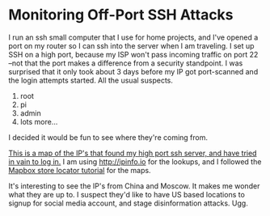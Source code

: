 # Monitoring Off-Port SSH Attacks
I run an ssh small computer that I use for home projects, and I've opened a port on my router so I can ssh into the server when I am traveling. I set up SSH on a high port, because my ISP won't pass incoming traffic on port 22 –not that the port makes a difference from a security standpoint.
I was surprised that it only took about 3 days before my IP got port-scanned and the login attempts started. All the usual suspects. 
  1. root
  2. pi
  3. admin
  4. lots more...
  
I decided it would be fun to see where they're coming from. 

[This is a map of the IP's that found my high port ssh server, and have tried in vain to log in.](https://dasmart.github.io/sshattacks)  I am using http://ipinfo.io for the lookups, and I followed the [Mapbox store locator tutorial](https://docs.mapbox.com/help/tutorials/building-a-store-locator/) for the maps.

It's interesting to see the IP's from China and Moscow. It makes me wonder what they are up to. I suspect they'd like to have US based locations to signup for social media account, and stage disinformation attacks. Ugg. 
